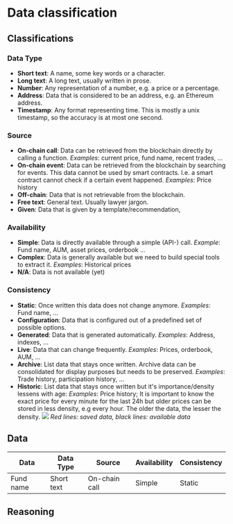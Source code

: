 # Data classification

## Classifications

### Data Type
* **Short text**: A name, some key words or a character.
* **Long text**: A long text, usually written in prose.
* **Number**: Any representation of a number, e.g. a price or a percentage.
* **Address**: Data that is considered to be an address, e.g. an Ethereum address.
* **Timestamp**: Any format representing time. This is mostly a unix timestamp, so the accuracy is at most one second.

### Source

* **On-chain call**: Data can be retrieved from the blockchain directly by calling a function. _Examples_: current price, fund name, recent trades, ...
* **On-chain event**: Data can be retrieved from the blockchain by searching for events. This data cannot be used by smart contracts. I.e. a smart contract cannot check if a certain event happened. _Examples_: Price history
* **Off-chain**: Data that is not retrievable from the blockchain.
* **Free text**: General text. Usually lawyer jargon.
* **Given**: Data that is given by a template/recommendation,

### Availability

* **Simple**: Data is directly available through a simple (API-) call. _Example_: Fund name, AUM, asset prices, orderbook ...
* **Complex**: Data is generally available but we need to build special tools to extract it. _Examples_: Historical prices
* **N/A**: Data is not available (yet)

### Consistency

* **Static**: Once written this data does not change anymore. _Examples_: Fund name, ...
* **Configuration**: Data that is configured out of a predefined set of possible options.
* **Generated**: Data that is generated automatically. _Examples_: Address, indexes, ...
* **Live**: Data that can change frequently. _Examples_: Prices, orderbook, AUM, ...
* **Archive**: List data that stays once written. Archive data can be consolidated for display purposes but needs to be preserved. _Examples_: Trade history, participation history, ...
* **Historic**: List data that stays once written but it's importance/density lessens with age: _Examples_: Price history; It is important to know the exact price for every minute for the last 24h but older prices can be stored in less density, e.g every hour. The older the data, the lesser the density.
  ![](/assets/data-loosing.png)
  _Red lines: saved data, black lines: available data_

## Data

| Data                | Data Type          | Source               | Availability          | Consistency
| ------------------- | ------------------ | -------------------- | --------------------- | ------------
| Fund name           | Short text         | On-chain call        | Simple                | Static

## Reasoning


